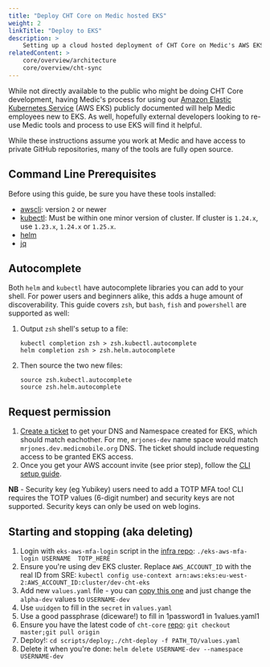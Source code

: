 ```yaml
---
title: "Deploy CHT Core on Medic hosted EKS"
weight: 2
linkTitle: "Deploy to EKS"
description: >
    Setting up a cloud hosted deployment of CHT Core on Medic's AWS EKS infrastructure
relatedContent: >
    core/overview/architecture
    core/overview/cht-sync
---
```


While not directly available to the public who might be doing CHT Core development, having Medic's process for using our [Amazon Elastic Kubernetes Service](https://docs.aws.amazon.com/eks/latest/userguide/what-is-eks.html) (AWS EKS) publicly documented will help Medic employees new to EKS.  As well, hopefully  external developers looking to re-use Medic tools and process to use EKS will find it helpful.

While these instructions assume you work at Medic and have access to private GitHub repositories, many of the tools are fully open source.

## Command Line Prerequisites 

Before using this guide, be sure you have these tools installed:

* [awscli](https://docs.aws.amazon.com/cli/latest/userguide/getting-started-install.html): version `2` or newer
* [kubectl](https://kubernetes.io/docs/tasks/tools): Must be within one minor version of cluster. If cluster is `1.24.x`, use `1.23.x`, `1.24.x` or `1.25.x`.
* [helm](https://helm.sh/docs/intro/install/)
* [jq](https://jqlang.github.io/jq/download/)

## Autocomplete

Both `helm` and `kubectl` have autocomplete libraries you can add to your shell. For power users and beginners alike, this adds a huge amount of discoverability. This guide covers `zsh`, but `bash`, `fish` and `powershell` are supported as well:

1. Output `zsh` shell's setup to a file: 
   ```shell
   kubectl completion zsh > zsh.kubectl.autocomplete
   helm completion zsh > zsh.helm.autocomplete
   ```
  
2. Then source the two new files:
   ```shell
   source zsh.kubectl.autocomplete
   source zsh.helm.autocomplete
   ```

## Request permission

1. [Create a ticket](https://github.com/medic/medic-infrastructure/issues/new) to get your DNS and Namespace created for EKS, which  should match eachother. For me, `mrjones-dev` name space would match `mrjones.dev.medicmobile.org` DNS. The ticket should include requesting access to be granted EKS access. 
2. Once you get your AWS account invite  (see prior step), follow the [CLI setup guide](https://github.com/medic/medic-infrastructure/blob/master/terraform/aws/dev/eks/access/README.md).
    
**NB** - Security key (eg Yubikey) users need to add a TOTP MFA too! CLI requires the TOTP values (6-digit number) and security keys are not supported. Security keys can only be used on web logins.

## Starting and stopping (aka deleting)

1. Login with `eks-aws-mfa-login` script in the [infra repo](https://github.com/medic/medic-infrastructure/tree/master/terraform/aws/dev/eks/access): `./eks-aws-mfa-login USERNAME  TOTP_HERE`
2. Ensure you're using dev EKS cluster. Replace `AWS_ACCOUNT_ID` with the real ID from SRE: `kubectl config use-context arn:aws:eks:eu-west-2:AWS_ACCOUNT_ID:cluster/dev-cht-eks`
3. Add new `values.yaml` file - you can [copy this one](https://github.com/medic/medic-infrastructure/blob/master/terraform/aws/dev/cht-projects/alpha-dev-cht-deploy-values.yaml) and just change the `alpha-dev` values to `USERNAME-dev`
4. Use `uuidgen` to fill in the `secret` in `values.yaml`
5. Use a good passphrase (diceware!) to fill in 1password1 in 1values.yaml1
6. Ensure you have the latest code of `cht-core` [repo](https://github.com/medic/cht-core): `git checkout master;git pull origin`
7. Deploy!: `cd scripts/deploy;./cht-deploy -f PATH_TO/values.yaml`
8. Delete it when you're done: `helm delete USERNAME-dev --namespace USERNAME-dev`
